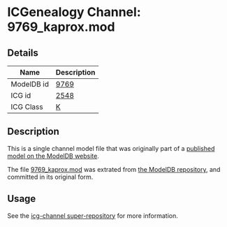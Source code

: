 # ICGenealogy Channel: 9769\_kaprox.mod

## Details

Name | Description
---- | -----------
ModelDB id | [9769](http://senselab.med.yale.edu/ModelDB/ShowModel.cshtml?model=9769)
ICG id | [2548](http://icg.neurotheory.ox.ac.uk/channels/1/2548)
ICG Class | [K](http://icg.neurotheory.ox.ac.uk/channels/1)

## Description

This is a single channel model file that was originally part of a [published model on the ModelDB website](http://senselab.med.yale.edu/mModelDB/ShowModel.cshtml?model=9769).

The file [9769\_kaprox.mod](9769_kaprox.mod) was extrated from [the ModelDB repository](http://senselab.med.yale.edu/ModelDB/ShowModel.cshtml?model=9769), and committed in its original form.

## Usage

See the [icg-channel super-repository](https://github.com/icgenealogy/icg-channels) for more information.